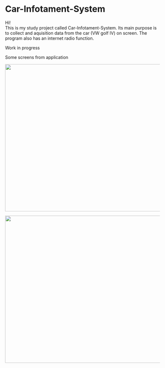 # Car-Infotament-System

Hi! <br>
This is my study project called Car-Infotament-System. Its main purpose is to collect and aquisition data from the car (VW golf IV) on screen. The program also has an internet radio function.


Work in progress

Some screens from application

<p align="center">
<img src="https://user-images.githubusercontent.com/110713501/183277630-b1776a09-45f8-46a8-a3c2-7a0722e9b099.png" width="800" height="480"  />
</p>

<p align="center">
<img src="https://user-images.githubusercontent.com/110713501/183277707-7cb30c95-4cc7-4fcf-8701-29951af856eb.png" width="800" height="480"  />
</p>

